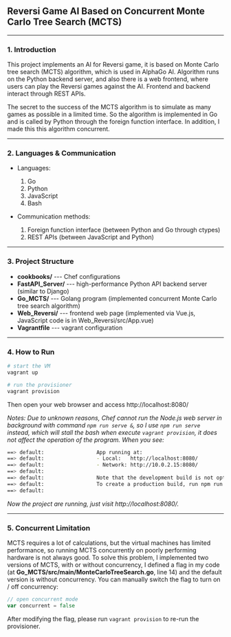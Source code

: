 ## Reversi Game AI Based on Concurrent Monte Carlo Tree Search (MCTS)


---------------------------------------------------------------------------------------------------------------

### 1. Introduction

This project implements an AI for Reversi game, it is based on Monte Carlo tree search (MCTS) algorithm, which is used in AlphaGo AI. Algorithm runs on the Python backend server, and also there is a web frontend, where users can play the Reversi games against the AI. Frontend and backend interact through REST APIs.

The secret to the success of the MCTS algorithm is to simulate as many games as possible in a limited time. So the algorithm is implemented in Go and is called by Python through the foreign function interface. In addition, I made this this algorithm concurrent.

---------------------------------------------------------------------------------------------------------------

### 2. Languages & Communication

- Languages:
   1. Go
   2. Python
   3. JavaScript
   4. Bash	

- Communication methods:
   1. Foreign function interface (between Python and Go through ctypes)
   2. REST APIs (between JavaScript and Python)

---------------------------------------------------------------------------------------------------------------


### 3. Project Structure

- **cookbooks/**  ---  Chef configurations
- **FastAPI_Server/**  ---  high-performance Python API backend server (similar to Django)
- **Go_MCTS/**  ---  Golang program (implemented concurrent Monte Carlo tree search algorithm)
- **Web_Reversi/**  ---  frontend web page (implemented via Vue.js, JavaScript code is in Web_Reversi/src/App.vue)
- **Vagrantfile**  ---  vagrant configuration

---------------------------------------------------------------------------------------------------------------

### 4. How to Run

```bash
# start the VM
vagrant up

# run the provisioner
vagrant provision
```
Then open your web browser and access http://localhost:8080/



*Notes: Due to unknown reasons, Chef cannot run the Node.js web server in background with command `npm run serve &`, so I use `npm run serve` instead, which will stall the bash when execute `vagrant provision`, it does not affect the operation of the program. When you see:*

```bash
==> default:                 App running at:
==> default:                 - Local:   http://localhost:8080/ 
==> default:                 - Network: http://10.0.2.15:8080/
==> default:               
==> default:                 Note that the development build is not optimized.
==> default:                 To create a production build, run npm run build.
==> default:   
```
*Now the project are running, just visit http://localhost:8080/.*

---------------------------------------------------------------------------------------------------------------

### 5. Concurrent Limitation

MCTS requires a lot of calculations, but the virtual machines has limited performance,  so running MCTS concurrently on poorly performing hardware is not always good. To solve this problem, I implemented two versions of MCTS, with or without concurrency, I defined a flag in my code (at **Go_MCTS/src/main/MonteCarloTreeSearch.go**, line 14) and the default version is without concurrency. You can manually switch the flag to turn on / off concurrency:

```go
// open concurrent mode
var concurrent = false
```

After modifying the flag, please run `vagrant provision` to re-run the provisioner.
